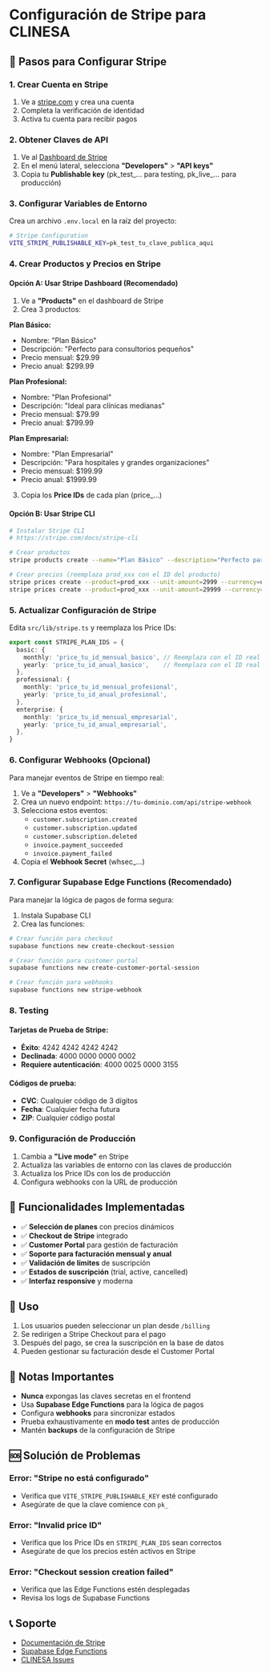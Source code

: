 
# Configuración de Stripe para CLINESA

## 🚀 Pasos para Configurar Stripe

### 1. Crear Cuenta en Stripe

1. Ve a [stripe.com](https://stripe.com) y crea una cuenta
2. Completa la verificación de identidad
3. Activa tu cuenta para recibir pagos

### 2. Obtener Claves de API

1. Ve al [Dashboard de Stripe](https://dashboard.stripe.com)
2. En el menú lateral, selecciona **"Developers"** > **"API keys"**
3. Copia tu **Publishable key** (pk_test_... para testing, pk_live_... para producción)

### 3. Configurar Variables de Entorno

Crea un archivo `.env.local` en la raíz del proyecto:

```bash
# Stripe Configuration
VITE_STRIPE_PUBLISHABLE_KEY=pk_test_tu_clave_publica_aqui
```

### 4. Crear Productos y Precios en Stripe

#### Opción A: Usar Stripe Dashboard (Recomendado)

1. Ve a **"Products"** en el dashboard de Stripe
2. Crea 3 productos:

**Plan Básico:**
- Nombre: "Plan Básico"
- Descripción: "Perfecto para consultorios pequeños"
- Precio mensual: $29.99
- Precio anual: $299.99

**Plan Profesional:**
- Nombre: "Plan Profesional" 
- Descripción: "Ideal para clínicas medianas"
- Precio mensual: $79.99
- Precio anual: $799.99

**Plan Empresarial:**
- Nombre: "Plan Empresarial"
- Descripción: "Para hospitales y grandes organizaciones"
- Precio mensual: $199.99
- Precio anual: $1999.99

3. Copia los **Price IDs** de cada plan (price_...)

#### Opción B: Usar Stripe CLI

```bash
# Instalar Stripe CLI
# https://stripe.com/docs/stripe-cli

# Crear productos
stripe products create --name="Plan Básico" --description="Perfecto para consultorios pequeños"

# Crear precios (reemplaza prod_xxx con el ID del producto)
stripe prices create --product=prod_xxx --unit-amount=2999 --currency=usd --recurring[interval]=month
stripe prices create --product=prod_xxx --unit-amount=29999 --currency=usd --recurring[interval]=year
```

### 5. Actualizar Configuración de Stripe

Edita `src/lib/stripe.ts` y reemplaza los Price IDs:

```typescript
export const STRIPE_PLAN_IDS = {
  basic: {
    monthly: 'price_tu_id_mensual_basico', // Reemplaza con el ID real
    yearly: 'price_tu_id_anual_basico',    // Reemplaza con el ID real
  },
  professional: {
    monthly: 'price_tu_id_mensual_profesional',
    yearly: 'price_tu_id_anual_profesional',
  },
  enterprise: {
    monthly: 'price_tu_id_mensual_empresarial',
    yearly: 'price_tu_id_anual_empresarial',
  },
}
```

### 6. Configurar Webhooks (Opcional)

Para manejar eventos de Stripe en tiempo real:

1. Ve a **"Developers"** > **"Webhooks"**
2. Crea un nuevo endpoint: `https://tu-dominio.com/api/stripe-webhook`
3. Selecciona estos eventos:
   - `customer.subscription.created`
   - `customer.subscription.updated`
   - `customer.subscription.deleted`
   - `invoice.payment_succeeded`
   - `invoice.payment_failed`
4. Copia el **Webhook Secret** (whsec_...)

### 7. Configurar Supabase Edge Functions (Recomendado)

Para manejar la lógica de pagos de forma segura:

1. Instala Supabase CLI
2. Crea las funciones:

```bash
# Crear función para checkout
supabase functions new create-checkout-session

# Crear función para customer portal
supabase functions new create-customer-portal-session

# Crear función para webhooks
supabase functions new stripe-webhook
```

### 8. Testing

#### Tarjetas de Prueba de Stripe:

- **Éxito**: 4242 4242 4242 4242
- **Declinada**: 4000 0000 0000 0002
- **Requiere autenticación**: 4000 0025 0000 3155

#### Códigos de prueba:
- **CVC**: Cualquier código de 3 dígitos
- **Fecha**: Cualquier fecha futura
- **ZIP**: Cualquier código postal

### 9. Configuración de Producción

1. Cambia a **"Live mode"** en Stripe
2. Actualiza las variables de entorno con las claves de producción
3. Actualiza los Price IDs con los de producción
4. Configura webhooks con la URL de producción

## 🔧 Funcionalidades Implementadas

- ✅ **Selección de planes** con precios dinámicos
- ✅ **Checkout de Stripe** integrado
- ✅ **Customer Portal** para gestión de facturación
- ✅ **Soporte para facturación mensual y anual**
- ✅ **Validación de límites** de suscripción
- ✅ **Estados de suscripción** (trial, active, cancelled)
- ✅ **Interfaz responsive** y moderna

## 📱 Uso

1. Los usuarios pueden seleccionar un plan desde `/billing`
2. Se redirigen a Stripe Checkout para el pago
3. Después del pago, se crea la suscripción en la base de datos
4. Pueden gestionar su facturación desde el Customer Portal

## 🚨 Notas Importantes

- **Nunca** expongas las claves secretas en el frontend
- Usa **Supabase Edge Functions** para la lógica de pagos
- Configura **webhooks** para sincronizar estados
- Prueba exhaustivamente en **modo test** antes de producción
- Mantén **backups** de la configuración de Stripe

## 🆘 Solución de Problemas

### Error: "Stripe no está configurado"
- Verifica que `VITE_STRIPE_PUBLISHABLE_KEY` esté configurado
- Asegúrate de que la clave comience con `pk_`

### Error: "Invalid price ID"
- Verifica que los Price IDs en `STRIPE_PLAN_IDS` sean correctos
- Asegúrate de que los precios estén activos en Stripe

### Error: "Checkout session creation failed"
- Verifica que las Edge Functions estén desplegadas
- Revisa los logs de Supabase Functions

## 📞 Soporte

- [Documentación de Stripe](https://stripe.com/docs)
- [Supabase Edge Functions](https://supabase.com/docs/guides/functions)
- [CLINESA Issues](https://github.com/tu-repo/issues)
